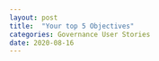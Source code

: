 ```yaml
---
layout: post
title:  "Your top 5 Objectives"
categories: Governance User Stories
date: 2020-08-16
---
```


